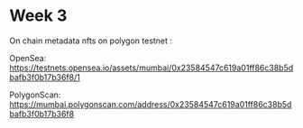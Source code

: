 # Week 3 

On chain metadata nfts on polygon testnet :

OpenSea:
https://testnets.opensea.io/assets/mumbai/0x23584547c619a01ff86c38b5dbafb3f0b17b36f8/1

PolygonScan:
https://mumbai.polygonscan.com/address/0x23584547c619a01ff86c38b5dbafb3f0b17b36f8
